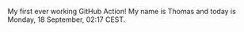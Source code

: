My first ever working GitHub Action!
My name is Thomas and today is Monday, 18 September, 02:17 CEST. 
